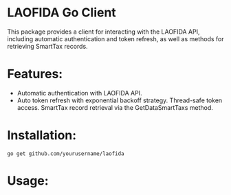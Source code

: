 ﻿# LAOFIDA Go Client
   This package provides a client for interacting with the LAOFIDA API, including automatic authentication and token refresh, as well as methods for retrieving SmartTax records.
   
# Features:
   - Automatic authentication with LAOFIDA API.
   - Auto token refresh with exponential backoff strategy.
   Thread-safe token access.
   SmartTax record retrieval via the GetDataSmartTaxs method.

# Installation:
   `go get github.com/yourusername/laofida`

# Usage:
